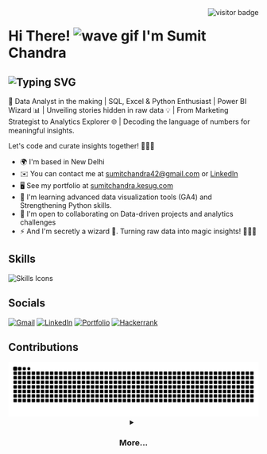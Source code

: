 <img align="right" src="https://visitor-badge.laobi.icu/badge?page_id=5umitchandra" alt="visitor badge">

# Hi There! <img src="https://user-images.githubusercontent.com/18350557/176309783-0785949b-9127-417c-8b55-ab5a4333674e.gif" alt="wave gif" width="30" height="30"> **I'm Sumit Chandra**

![Typing SVG](https://readme-typing-svg.demolab.com?font=Fira+Code&size=20&pause=600&color=5BE9F7&vCenter=true&random=false&width=550&height=25&lines=Data+Analyst;Marketing+Strategist;SQL+Developer;Power+BI++Insights+Developer;Crafting+data+narratives+with+SQL+and+Python;Transforming+data+into+actionable+insights)
-----------------------------------------


🚀 Data Analyst in the making | SQL, Excel & Python Enthusiast | Power BI Wizard 📊 | Unveiling stories hidden in raw data 💡 | From Marketing Strategist to Analytics Explorer 🌐 | Decoding the language of numbers for meaningful insights.

Let's code and curate insights together! 👨‍💻✨

*   🌍 I'm based in New Delhi
*   ✉️ You can contact me at [sumitchandra42@gmail.com](mailto:sumitchandra42@gmail.com) or [LinkedIn](https://linkedin.com/in/5umit-chandra)
*   🖥️ See my portfolio at [sumitchandra.kesug.com](https://sumitchandra.kesug.com)
*   🧠 I'm learning advanced data visualization tools (GA4) and Strengthening Python skills.
*   🤝 I'm open to collaborating on Data-driven projects and analytics challenges
*   ⚡ And I'm secretly a wizard 🙂. Turning raw data into magic insights! 🧙‍♂️✨

## Skills

![Skills Icons](https://skillicons.dev/icons?i=mysql,python,wordpress,html,vscode,git)

## Socials

[![Gmail](https://img.shields.io/badge/Gmail-333333?style=for-the-badge&logo=gmail&logoColor=red)](mailto:chandrasumit42@gmail.com)
[![LinkedIn](https://img.shields.io/badge/LinkedIn-0077B5?style=for-the-badge&logo=linkedin&logoColor=white)](https://linkedin.com/in/5umit-chandra)
[![Portfolio](https://img.shields.io/badge/Portfolio-FF5722?style=for-the-badge&logo=todoist&logoColor=white)](https://sumitchandra.kesug.com)
[![Hackerrank](https://img.shields.io/badge/-Hackerrank-2EC866?style=for-the-badge&logo=HackerRank&logoColor=white)](https://hackerrank.com/profile/chandrasumit42)

## Contributions
<picture>
  <source media="(prefers-color-scheme: dark)" srcset="https://raw.githubusercontent.com/5umit-chandra/5umit-chandra/output/github-contribution-grid-snake-dark.svg" />
  <source media="(prefers-color-scheme: light)" srcset="https://raw.githubusercontent.com/5umit-chandra/5umit-chandra/output/github-contribution-grid-snake.svg" />
  <img alt="github-snake" src="https://raw.githubusercontent.com/5umit-chandra/5umit-chandra/output/github-contribution-grid-snake.svg" />
</picture>

<details>
  <summary align="center"><h3> More... </h3></summary>
  <p align="center">
    <a href="https://github.com/5umit-chandra/Spotify_most.streamed.songs-2023_EDA">
      <img src="https://github-readme-stats.vercel.app/api/pin/?username=5umit-chandra&repo=Spotify_most.streamed.songs-2023_EDA" />
    </a>&nbsp;&nbsp;
    <a href="https://github.com/5umit-chandra/SQL_Spotify_2.Analysis">
      <img src="https://github-readme-stats.vercel.app/api/pin/?username=5umit-chandra&repo=SQL_Spotify_2.Analysis" />
    </a>&nbsp;&nbsp;
    <a href="https://github.com/5umit-chandra/question_from_HackerRank">
      <img src="https://github-readme-stats.vercel.app/api/pin/?username=5umit-chandra&repo=question_from_HackerRank" />
    </a>&nbsp;&nbsp;
    <a href="https://github.com/5umit-chandra/E-Commerce_Sales_Dashboard">
      <img src="https://github-readme-stats.vercel.app/api/pin/?username=5umit-chandra&repo=E-Commerce_Sales_Dashboard" />
    </a>&nbsp;&nbsp;
    <a href="https://github.com/5umit-chandra/SQL_Spotify_Analysis">
      <img src="https://github-readme-stats.vercel.app/api/pin/?username=5umit-chandra&repo=SQL_Spotify_Analysis" />
    </a>
  </p>
</details>
